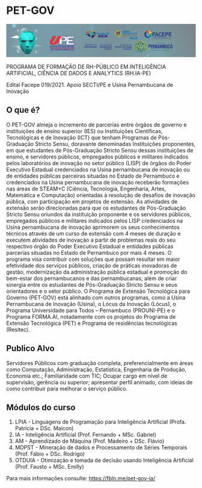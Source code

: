 # PET-GOV

![This is an image](/imagens/plano_fundo.jpg)


PROGRAMA DE FORMAÇÃO DE RH-PÚBLICO EM INTELIGÊNCIA ARTIFICIAL, CIÊNCIA DE DADOS E ANALYTICS (RH.IA-PE)

Edital Facepe 019/2021. Apoio SECTI/PE e Usina Pernambucana de Inovação

## O que é?

O PET-GOV almeja o incremento de parcerias entre órgãos de governo e instituições de ensino superior (IES) ou Instituições Científicas, Tecnológicas e de Inovação (ICT) que tenham Programas de Pós-Graduação Stricto Sensu, doravante denominadas Instituições proponentes, em que estudantes de Pós-Graduação Stricto Sensu dessas instituições de ensino, e servidores públicos, empregados públicos e militares indicados pelos laboratórios de inovação no setor público (LISP) de órgãos do Poder Executivo Estadual credenciados na Usina pernambucana de inovação ou de entidades públicas parceiras situadas no Estado de Pernambuco e credenciados na Usina pernambucana de inovação receberão formações nas áreas de STEAM+C (Ciência, Tecnologia, Engenharia, Artes, Matemática e Computação) orientadas à resolução de desafios de inovação pública, com participação em projetos de extensão. As atividades de extensão serão direcionadas para que os estudantes de Pós-Graduação Stricto Sensu oriundos da instituição proponente e os servidores públicos, empregados públicos e militares indicados pelos LISP credenciados na Usina pernambucana de inovação aprimorem os seus conhecimentos técnicos através de um curso de extensão com 4 meses de duração e executem atividades de inovação a partir de problemas reais do seu respectivo órgão do Poder Executivo Estadual e entidades públicas parcerias situadas no Estado de Pernambuco por mais 4 meses. O programa visa contribuir com soluções que possam resultar em maior efetividade dos serviços públicos, criação de práticas inovadoras de gestão, modernização da administração pública estadual e promoção do bem-estar dos pernambucanos e das pernambucanas, além de criar sinergia entre os estudantes de Pós-Graduação Stricto Sensu e seus orientadores e o setor público. O Programa de Extensão Tecnológica para Governo (PET-GOV) está alinhado com outros programas, como a Usina Pernambucana de Inovação (Usina), o Lócus da Inovação (Lócus), o Programa Universidade para Todos – Pernambuco (PROUNI-PE) e o Programa FORMA.AI, notadamente com os projetos do Programa de Extensão Tecnológica (PET) e Programa de residências tecnológicas (Resitec).

## Publico Alvo

Servidores Públicos com graduação completa, preferencialmente em áreas como Computação, Administração, Estatística, Engenharia de Produção, Economia etc.; Familiaridade com TIC; Ocupar cargo em nível de supervisão, gerência ou superior; apresentar perfil animado, com ideias de como contribuir para melhorar o serviço público. 

## Módulos do curso

1. LPIA - Linguagens de Programação para Inteligência Artificial (Profa. Patrícia + DSc. Maicon)
2. IA - Inteligência Artificial (Prof. Fernando + MSc. Gabriel)
3. AM - Aprendizado de Máquina (Prof. Madeiro + DSc. Flávio)
4. MDPST - Mineração de dados e Processamento de Séries Temporais (Prof. Fábio + DSc. Rodrigo)
5. OTDUIA - Otimização e tomada de decisão usando Inteligência Artificial (Prof. Fausto + MSc. Emilly)

Para mais informações consulte: https://fbln.me/pet-gov-ia/
